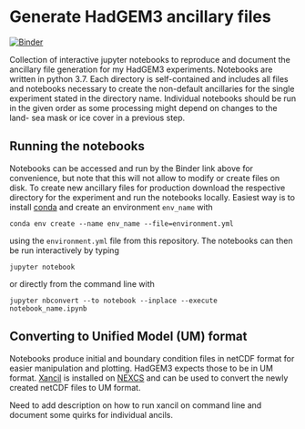 # Generate HadGEM3 ancillary files

[![Binder](https://mybinder.org/badge_logo.svg)](https://mybinder.org/v2/gh/sebsteinig/HadGEM3-ancils/HEAD)

Collection of interactive jupyter notebooks to reproduce and document the ancillary file 
generation for my HadGEM3 experiments. Notebooks are written in python 3.7. Each directory 
is self-contained and includes all files and notebooks necessary to create the non-default 
ancillaries for the single experiment stated in the directory name. Individual notebooks 
should be run in the given order as some processing might depend on changes to the land-
sea mask or ice cover in a previous step.

## Running the notebooks
Notebooks can be accessed and run by the Binder link above for convenience, but note that 
this will not allow to modify or create files on disk. To create new ancillary files for 
production download the respective directory for the experiment and run the notebooks 
locally. Easiest way is to install [conda](https://conda.io/projects/conda/en/latest/index.html) 
and create an environment `env_name` with 

```
conda env create --name env_name --file=environment.yml
``` 

using the `environment.yml` file from this repository. The notebooks can then be run 
interactively by typing

```
jupyter notebook
```

or directly from the command line with

```
jupyter nbconvert --to notebook --inplace --execute notebook_name.ipynb
```

## Converting to Unified Model (UM) format
Notebooks produce initial and boundary condition files in netCDF format for easier
manipulation and plotting. HadGEM3 expects those to be in UM format. 
[Xancil](http://cms.ncas.ac.uk/documents/xancil/) is installed on 
[NEXCS](http://cms.ncas.ac.uk/wiki/NEXCS) and can be used to convert the newly created 
netCDF files to UM format. 

Need to add description on how to run xancil on command line and document some quirks for
individual ancils.
